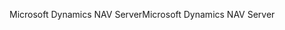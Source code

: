 <span data-ttu-id="320c7-101">Microsoft Dynamics NAV Server</span><span class="sxs-lookup"><span data-stu-id="320c7-101">Microsoft Dynamics NAV Server</span></span>
